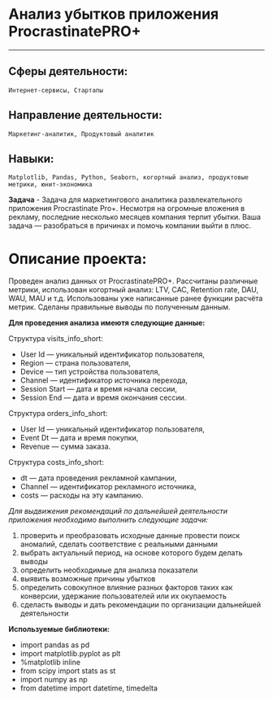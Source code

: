 # Анализ убытков приложения ProcrastinatePRO+
________________
## Сферы деятельности: 
`Интернет-сервисы, Стартапы`

## Направление деятельности: 
`Маркетинг-аналитик, Продуктовый аналитик	`

## Навыки:
`Matplotlib, Pandas, Python, Seaborn, когортный анализ, продуктовые метрики, юнит-экономика`

**Задача** - Задача для маркетингового аналитика развлекательного приложения Procrastinate Pro+. Несмотря на огромные вложения в рекламу, последние несколько месяцев компания терпит убытки. Ваша задача — разобраться в причинах и помочь компании выйти в плюс.	

# Описание проекта: 
Проведен анализ данных от ProcrastinatePRO+. Рассчитаны различные метрики, использован когортный анализ: LTV, CAC, Retention rate, DAU, WAU, MAU и т.д. Использованы уже написанные ранее функции расчёта метрик. Сделаны правильные выводы по полученным данным.

**Для проведения анализа имеютя следующие данные:**

Структура visits_info_short:

- User Id — уникальный идентификатор пользователя,
- Region — страна пользователя,
- Device — тип устройства пользователя,
- Channel — идентификатор источника перехода,
- Session Start — дата и время начала сессии,
- Session End — дата и время окончания сессии.

Структура orders_info_short:

- User Id — уникальный идентификатор пользователя,
- Event Dt — дата и время покупки,
- Revenue — сумма заказа.

Структура costs_info_short:

- dt — дата проведения рекламной кампании,
- Channel — идентификатор рекламного источника,
- costs — расходы на эту кампанию.

*Для выдвижения рекомендаций по дальнейшей деятельности приложения необходимо выполнить следующие задачи:*

1) проверить и преобразовать исходные данные провести поиск аномалий, сделать соответствие с реальными данными
2) выбрать актуальный период, на основе которого будем делать выводы
3) определить необходимые для анализа показатели
4) выявить возможные причины убытков
5) определить совокупное влияние разных факторов таких как конверсии, удержание пользователей или их окупаемость
6) сделасть выводы и дать рекомендации по организации дальнейшей деятельности

**Используемые библиотеки:**
- import pandas as pd
- import matplotlib.pyplot as plt
- %matplotlib inline
- from scipy import stats as st
- import numpy as np
- from datetime import datetime, timedelta

